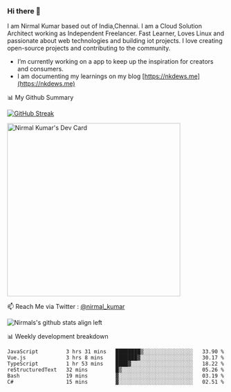 ### Hi there 👋

 I am Nirmal Kumar based out of India,Chennai. I am a Cloud Solution Architect working as Independent Freelancer. Fast Learner, Loves Linux and passionate about web technologies and building iot projects. I love creating open-source projects and contributing to the community.

- I’m currently working on a app to keep up the inspiration for creators and consumers.
- I am documenting my learnings on my blog [https://nkdews.me](https://nkdews.me)


📊 My Github Summary

[![GitHub Streak](https://github-readme-streak-stats.herokuapp.com?user=nk-gears&theme=dark&hide_border=true&date_format=M%20j%5B%2C%20Y%5D)](https://git.io/streak-stats)

<a href="https://app.daily.dev/nirmal_kumar"><img src="https://api.daily.dev/devcards/a16cfcf02d384b16b41de71ce4d1d811.png?r=8ve" width="400" alt="Nirmal Kumar's Dev Card"/></a>

📫 Reach Me via  Twitter : [@nirmal_kumar](https://twitter.com/nirmal_kumar)

![Nirmals's github stats align left](https://github-readme-stats.vercel.app/api?username=nk-gears&show_icons=true)


📊 Weekly development breakdown

<!--START_SECTION:waka-->

```text
JavaScript         3 hrs 31 mins   ████████▒░░░░░░░░░░░░░░░░   33.90 %
Vue.js             3 hrs 8 mins    ███████▓░░░░░░░░░░░░░░░░░   30.17 %
TypeScript         1 hr 53 mins    ████▓░░░░░░░░░░░░░░░░░░░░   18.22 %
reStructuredText   32 mins         █▒░░░░░░░░░░░░░░░░░░░░░░░   05.26 %
Bash               19 mins         ▓░░░░░░░░░░░░░░░░░░░░░░░░   03.19 %
C#                 15 mins         ▓░░░░░░░░░░░░░░░░░░░░░░░░   02.51 %
```

<!--END_SECTION:waka-->


